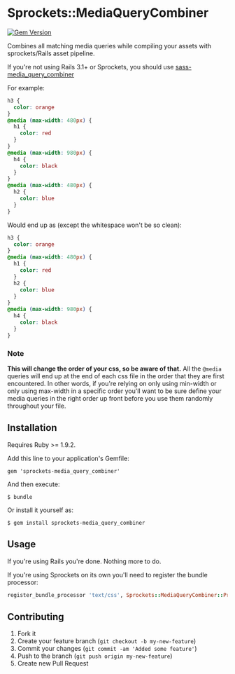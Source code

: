 # Sprockets::MediaQueryCombiner

[![Gem Version](https://badge.fury.io/rb/sprockets-media_query_combiner.png)](http://badge.fury.io/rb/sprockets-media_query_combiner)

Combines all matching media queries while compiling your assets with
sprockets/Rails asset pipeline.

If you're not using
Rails 3.1+ or Sprockets, you should use [sass-media_query_combiner](https://github.com/aaronjensen/sass-media_query_combiner)

For example:
```css
h3 {
  color: orange
}
@media (max-width: 480px) {
  h1 {
    color: red
  }
}
@media (max-width: 980px) {
  h4 {
    color: black
  }
}
@media (max-width: 480px) {
  h2 {
    color: blue
  }
}
```

Would end up as (except the whitespace won't be so clean):

```css
h3 {
  color: orange
}
@media (max-width: 480px) {
  h1 {
    color: red
  }
  h2 {
    color: blue
  }
}
@media (max-width: 980px) {
  h4 {
    color: black
  }
}
```

### Note

**This will change the order of your css, so be aware of that.** All the
`@media` queries will end up at the end of each css file in the order that
they are first encountered. In other words, if you're relying on only using
min-width or only using max-width in a specific order you'll want to be sure
define your media queries in the right order up front before you use them
randomly throughout your file.

## Installation

Requires Ruby >= 1.9.2.

Add this line to your application's Gemfile:

    gem 'sprockets-media_query_combiner'

And then execute:

    $ bundle

Or install it yourself as:

    $ gem install sprockets-media_query_combiner

## Usage

If you're using Rails you're done. Nothing more to do.

If you're using Sprockets on its own you'll need to register the bundle processor:

```ruby
register_bundle_processor 'text/css', Sprockets::MediaQueryCombiner::Processor
```

## Contributing

1. Fork it
2. Create your feature branch (`git checkout -b my-new-feature`)
3. Commit your changes (`git commit -am 'Added some feature'`)
4. Push to the branch (`git push origin my-new-feature`)
5. Create new Pull Request
